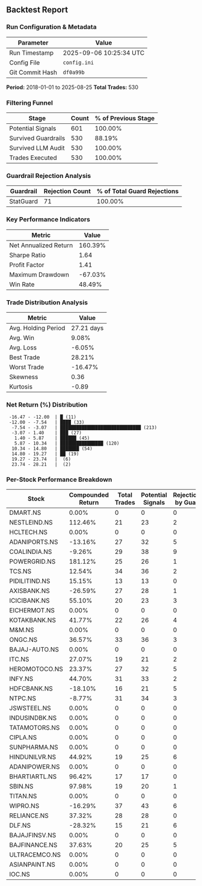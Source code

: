 
## Backtest Report

### Run Configuration & Metadata
| Parameter | Value |
| --- | --- |
| Run Timestamp | 2025-09-06 10:25:34 UTC |
| Config File | `config.ini` |
| Git Commit Hash | `df0a99b` |

**Period:** 2018-01-01 to 2025-08-25
**Total Trades:** 530


### Filtering Funnel
| Stage | Count | % of Previous Stage |
| --- | --- | --- |
| Potential Signals | 601 | 100.00% |
| Survived Guardrails | 530 | 88.19% |
| Survived LLM Audit | 530 | 100.00% |
| Trades Executed | 530 | 100.00% |


### Guardrail Rejection Analysis
| Guardrail | Rejection Count | % of Total Guard Rejections |
| --- | --- | --- |
| StatGuard | 71 | 100.00% |


### Key Performance Indicators
| Metric | Value |
| --- | --- |
| Net Annualized Return | 160.39% |
| Sharpe Ratio | 1.64 |
| Profit Factor | 1.41 |
| Maximum Drawdown | -67.03% |
| Win Rate | 48.49% |

### Trade Distribution Analysis
| Metric | Value |
| --- | --- |
| Avg. Holding Period | 27.21 days |
| Avg. Win | 9.08% |
| Avg. Loss | -6.05% |
| Best Trade | 28.21% |
| Worst Trade | -16.47% |
| Skewness | 0.36 |
| Kurtosis | -0.89 |

### Net Return (%) Distribution
```
 -16.47 - -12.00  | █ (11)
 -12.00 - -7.54   | ████ (33)
  -7.54 - -3.07   | ██████████████████████████████ (213)
  -3.07 - 1.40    | ███ (27)
   1.40 - 5.87    | ██████ (45)
   5.87 - 10.34   | ████████████████ (120)
  10.34 - 14.80   | ███████ (54)
  14.80 - 19.27   | ██ (19)
  19.27 - 23.74   |  (6)
  23.74 - 28.21   |  (2)
```


### Per-Stock Performance Breakdown

| Stock | Compounded Return | Total Trades | Potential Signals | Rejections by Guard | Rejections by LLM |
|---|---|---|---|---|---|
| DMART.NS | 0.00% | 0 | 0 | 0 | 0 |
| NESTLEIND.NS | 112.46% | 21 | 23 | 2 | 0 |
| HCLTECH.NS | 0.00% | 0 | 0 | 0 | 0 |
| ADANIPORTS.NS | -13.16% | 27 | 32 | 5 | 0 |
| COALINDIA.NS | -9.26% | 29 | 38 | 9 | 0 |
| POWERGRID.NS | 181.12% | 25 | 26 | 1 | 0 |
| TCS.NS | 12.54% | 34 | 36 | 2 | 0 |
| PIDILITIND.NS | 15.15% | 13 | 13 | 0 | 0 |
| AXISBANK.NS | -26.59% | 27 | 28 | 1 | 0 |
| ICICIBANK.NS | 55.10% | 20 | 23 | 3 | 0 |
| EICHERMOT.NS | 0.00% | 0 | 0 | 0 | 0 |
| KOTAKBANK.NS | 41.77% | 22 | 26 | 4 | 0 |
| M&M.NS | 0.00% | 0 | 0 | 0 | 0 |
| ONGC.NS | 36.57% | 33 | 36 | 3 | 0 |
| BAJAJ-AUTO.NS | 0.00% | 0 | 0 | 0 | 0 |
| ITC.NS | 27.07% | 19 | 21 | 2 | 0 |
| HEROMOTOCO.NS | 23.37% | 27 | 32 | 5 | 0 |
| INFY.NS | 44.70% | 31 | 33 | 2 | 0 |
| HDFCBANK.NS | -18.10% | 16 | 21 | 5 | 0 |
| NTPC.NS | -8.77% | 31 | 34 | 3 | 0 |
| JSWSTEEL.NS | 0.00% | 0 | 0 | 0 | 0 |
| INDUSINDBK.NS | 0.00% | 0 | 0 | 0 | 0 |
| TATAMOTORS.NS | 0.00% | 0 | 0 | 0 | 0 |
| CIPLA.NS | 0.00% | 0 | 0 | 0 | 0 |
| SUNPHARMA.NS | 0.00% | 0 | 0 | 0 | 0 |
| HINDUNILVR.NS | 44.92% | 19 | 25 | 6 | 0 |
| ADANIPOWER.NS | 0.00% | 0 | 0 | 0 | 0 |
| BHARTIARTL.NS | 96.42% | 17 | 17 | 0 | 0 |
| SBIN.NS | 97.98% | 19 | 20 | 1 | 0 |
| TITAN.NS | 0.00% | 0 | 0 | 0 | 0 |
| WIPRO.NS | -16.29% | 37 | 43 | 6 | 0 |
| RELIANCE.NS | 37.32% | 28 | 28 | 0 | 0 |
| DLF.NS | -28.32% | 15 | 21 | 6 | 0 |
| BAJAJFINSV.NS | 0.00% | 0 | 0 | 0 | 0 |
| BAJFINANCE.NS | 37.63% | 20 | 25 | 5 | 0 |
| ULTRACEMCO.NS | 0.00% | 0 | 0 | 0 | 0 |
| ASIANPAINT.NS | 0.00% | 0 | 0 | 0 | 0 |
| IOC.NS | 0.00% | 0 | 0 | 0 | 0 |